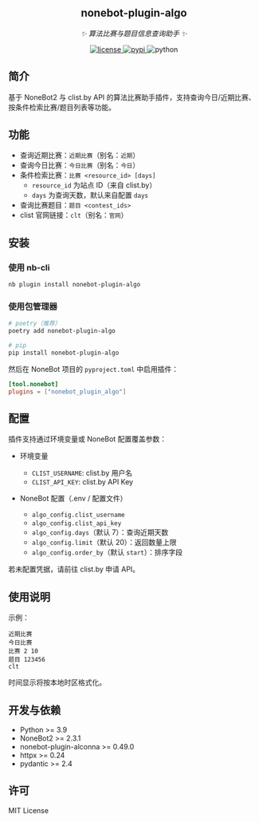 <div align="center">

## nonebot-plugin-algo

_✨ 算法比赛与题目信息查询助手 ✨_

<a href="./LICENSE">
    <img src="https://img.shields.io/github/license/Tabris_ZX/nonebot-plugin-algo.svg" alt="license">
  </a>
  <a href="https://pypi.python.org/pypi/nonebot-plugin-algo">
    <img src="https://img.shields.io/pypi/v/nonebot-plugin-algo.svg" alt="pypi">
  </a>
  <img src="https://img.shields.io/badge/python-3.9+-blue.svg" alt="python">

</div>

## 简介

基于 NoneBot2 与 clist.by API 的算法比赛助手插件，支持查询今日/近期比赛、按条件检索比赛/题目列表等功能。

## 功能

- 查询近期比赛：`近期比赛`（别名：`近期`）
- 查询今日比赛：`今日比赛`（别名：`今日`）
- 条件检索比赛：`比赛 <resource_id> [days]`
  - `resource_id` 为站点 ID（来自 clist.by）
  - `days` 为查询天数，默认来自配置 `days`
- 查询比赛题目：`题目 <contest_ids>`
- clist 官网链接：`clt`（别名：`官网`）

## 安装

### 使用 nb-cli

```bash
nb plugin install nonebot-plugin-algo
```

### 使用包管理器

```bash
# poetry（推荐）
poetry add nonebot-plugin-algo

# pip
pip install nonebot-plugin-algo
```

然后在 NoneBot 项目的 `pyproject.toml` 中启用插件：

```toml
[tool.nonebot]
plugins = ["nonebot_plugin_algo"]
```

## 配置

插件支持通过环境变量或 NoneBot 配置覆盖参数：

- 环境变量
  - `CLIST_USERNAME`: clist.by 用户名
  - `CLIST_API_KEY`: clist.by API Key

- NoneBot 配置（.env / 配置文件）
  - `algo_config.clist_username`
  - `algo_config.clist_api_key`
  - `algo_config.days`（默认 7）：查询近期天数
  - `algo_config.limit`（默认 20）：返回数量上限
  - `algo_config.order_by`（默认 `start`）：排序字段

若未配置凭据，请前往 clist.by 申请 API。

## 使用说明

示例：

```text
近期比赛
今日比赛
比赛 2 10
题目 123456
clt
```

时间显示将按本地时区格式化。

## 开发与依赖

- Python >= 3.9
- NoneBot2 >= 2.3.1
- nonebot-plugin-alconna >= 0.49.0
- httpx >= 0.24
- pydantic >= 2.4

## 许可

MIT License
